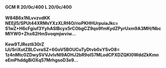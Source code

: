 #### GCM R 20/0c/400 L 20/0c/400
**W84B6x1NLvvzvdKK**<br/>**NEEjI5/SPUt44XRMsYXzXLRf4O/rioPKHHUrpuiaJkc=**<br/>**S1wZ+H6cFgiuf3YyhASlBcyx5rCObgCZ9qo9fmKydZPyrUxm9A3MH/NbcMlYW0+Zhx62HmSvoqmjwviw...**<br/><br/>
**Kew9TJReztIi30rZ**<br/>**lJi/SriXutZBLCvraSZ+6GoV5BOUCuTyDtvb0xYSvO8=**<br/>**1z4nMtc0ZDwySVVJvlvNI9AOHJ2bR9oI57MLodCPXDZQKl0WddZkKmneEmPhddgBiOXq57MrhgsoD3e9...**
